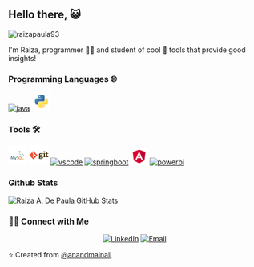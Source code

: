 ## Hello there, 😺


<img src="https://komarev.com/ghpvc/?username=raizapaula93" alt="raizapaula93" />

I'm Raiza, programmer 👩‍💻 and student of cool 🎲 tools that provide good insights!

 

### Programming Languages 🌐

[<img src="https://cdn.jsdelivr.net/gh/devicons/devicon/icons/java/java-original-wordmark.svg" alt="java" width="56">](https://www.oracle.com/java/) 
[<img src="https://raw.githubusercontent.com/github/explore/80688e429a7d4ef2fca1e82350fe8e3517d3494d/topics/python/python.png" alt="python" width="38">](https://www.python.org/)

 
### Tools 🛠️

[<img src="https://raw.githubusercontent.com/github/explore/80688e429a7d4ef2fca1e82350fe8e3517d3494d/topics/mysql/mysql.png" alt="mysql" width="38">](https://www.mysql.com/) 
 [<img src="https://raw.githubusercontent.com/github/explore/80688e429a7d4ef2fca1e82350fe8e3517d3494d/topics/git/git.png" alt="Git" width="38">](https://git-scm.com/) 
 [<img src="https://upload.wikimedia.org/wikipedia/commons/thumb/2/2d/Visual_Studio_Code_1.18_icon.svg/1200px-Visual_Studio_Code_1.18_icon.svg.png" alt="vscode" width="34">](https://code.visualstudio.com/)
 [<img src="https://encrypted-tbn0.gstatic.com/images?q=tbn:ANd9GcTltfc7kHXJWyA9xfFNj5mSSk4ReOJ8GncRifmvIDtrA-FlxkdAQTA6MA8vN8aPOc4bl1Q&usqp=CAU" alt="springboot" width="34">](https://spring.io/projects/spring-boot)
 [<img src="https://raw.githubusercontent.com/github/explore/80688e429a7d4ef2fca1e82350fe8e3517d3494d/topics/angular/angular.png" alt="angular" width="34">](https://angular.io/)
 [<img src="https://seeklogo.com/images/P/power-bi-microsoft-logo-E4FC8DE4A9-seeklogo.com.png" alt="powerbi" width="40">](https://powerbi.microsoft.com/en-us/)


### Github Stats

[![Raiza A. De Paula GitHub Stats](https://github-readme-stats.vercel.app/api?username=raizapaula93&show_icons=true&count_private=true)](https://github.com/raizapaula93)


<h3> 🤝🏻 Connect with Me </h3>

<p align="center">
<a href="https://www.linkedin.com/in/raiza-de-paula/" target="_blank"><img alt="LinkedIn" src="https://img.shields.io/badge/LinkedIn-@raizapaula93-blue?style=flat&logo=linkedin"></a>
<a href="mailto:raizapaula93@gmail.com"><img alt="Email" src="https://img.shields.io/badge/Email-raizapaula93@gmail.com-blue?style=flat&logo=gmail"></a>
</p>


⭐️ Created from [@anandmainali](https://github.com/anandmainali) 
    
</div>
